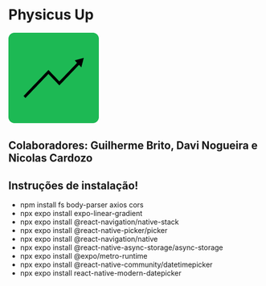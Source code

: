<h1>Physicus Up</h1>
<img src="./assets/favicon.png"/>
<h2>Colaboradores: Guilherme Brito, Davi Nogueira e Nicolas Cardozo</h2>
<h2>Instruções de instalação!</h2>
<ul>
<li>npm install fs body-parser axios cors</li>
<li>npx expo install expo-linear-gradient</li>
<li>npx expo install @react-navigation/native-stack</li>
<li>npx expo install @react-native-picker/picker</li>
<li>npx expo install @react-navigation/native</li>
<li>npx expo install @react-native-async-storage/async-storage</li>
<li>npx expo install @expo/metro-runtime</li>
<li>npx expo install @react-native-community/datetimepicker</li>
<li>npx expo install react-native-modern-datepicker</li>
</ul>
